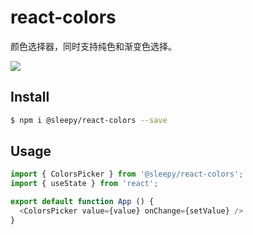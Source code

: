 # react-colors

颜色选择器，同时支持纯色和渐变色选择。

<p>
  <img src="https://raw.githubusercontent.com/sleepy-zone/react-colors/main/assets/usage.png" />
</p>

## Install

```bash
$ npm i @sleepy/react-colors --save
```

## Usage

```js
import { ColorsPicker } from '@sleepy/react-colors';
import { useState } from 'react';

export default function App () {
  <ColorsPicker value={value} onChange={setValue} />
}
```